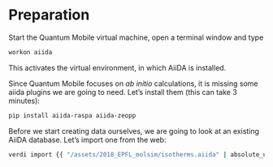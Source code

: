 Preparation
===========

Start the Quantum Mobile virtual machine, open a terminal window and
type

```bash
workon aiida
```

This activates the virtual environment, in which AiiDA is installed.

Since Quantum Mobile focuses on *ab initio* calculations, it is missing
some aiida plugins we are going to need. Let’s install them (this can
take 3 minutes):

```bash
pip install aiida-raspa aiida-zeopp
```

Before we start creating data ourselves, we are going to look at an
existing AiiDA database. Let’s import one from the web:

```bash
verdi import {{ "/assets/2018_EPFL_molsim/isotherms.aiida" | absolute_url }}
```

